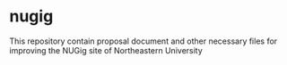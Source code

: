 # nugig
This repository contain proposal document and other necessary files for improving the NUGig site of Northeastern University
